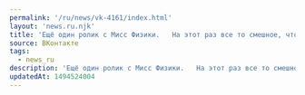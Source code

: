 ```yaml
---
permalink: '/ru/news/vk-4161/index.html'
layout: 'news.ru.njk'
title: 'Ещё один ролик с Мисс Физики.   На этот раз все то смешное, что осталось за кадром.…'
source: ВКонтакте
tags:
  - news_ru
description: 'Ещё один ролик с Мисс Физики.   На этот раз все то смешное, что осталось за кадром.…'
updatedAt: 1494524004
---
```

